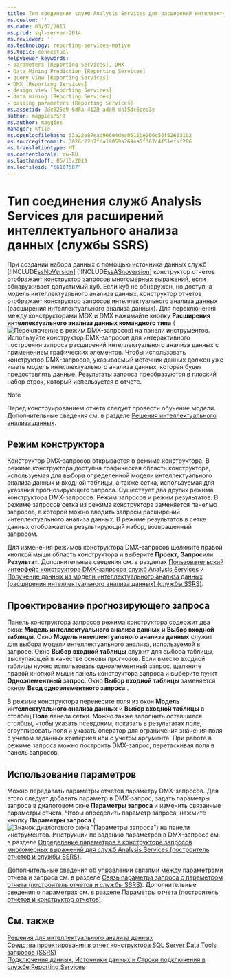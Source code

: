 ```yaml
---
title: Тип соединения служб Analysis Services для расширений интеллектуального анализа данных (службы SSRS) | Документы Майкрософт
ms.custom: ''
ms.date: 03/07/2017
ms.prod: sql-server-2014
ms.reviewer: ''
ms.technology: reporting-services-native
ms.topic: conceptual
helpviewer_keywords:
- parameters [Reporting Services], DMX
- Data Mining Prediction [Reporting Services]
- query view [Reporting Services]
- DMX [Reporting Services]
- design view [Reporting Services]
- data mining [Reporting Services]
- passing parameters [Reporting Services]
ms.assetid: 2de825e9-6d8a-4128-add0-da15dc6cea3e
author: maggiesMSFT
ms.author: maggies
manager: kfile
ms.openlocfilehash: 53a22e87ead90694dea0511be206c50f52663102
ms.sourcegitcommit: 3026c22b7fba19059a769ea5f367c4f51efaf286
ms.translationtype: MT
ms.contentlocale: ru-RU
ms.lasthandoff: 06/15/2019
ms.locfileid: "66107507"
---
```

# <a name="analysis-services-connection-type-for-dmx-ssrs"></a>Тип соединения служб Analysis Services для расширений интеллектуального анализа данных (службы SSRS)
  При создании набора данных с помощью источника данных служб [!INCLUDE[ssNoVersion](../../includes/ssnoversion-md.md)] [!INCLUDE[ssASnoversion](../../includes/ssasnoversion-md.md)] конструктор отчетов отображает конструктор запросов многомерных выражений, если обнаруживает допустимый куб. Если куб не обнаружен, но доступна модель интеллектуального анализа данных, конструктор отчетов отображает конструктор запросов интеллектуального анализа данных (расширения интеллектуального анализа данных). Для переключения между конструкторами MDX и DMX нажимайте кнопку **Расширения интеллектуального анализа данных командного типа** (![Переключение в режим DMX-запросов](../media/rsqdicon-commandtypedmx.gif "Переключение в режим DMX-запросов")) на панели инструментов. Используйте конструктор DMX-запросов для интерактивного построения запроса расширений интеллектуального анализа данных с применением графических элементов. Чтобы использовать конструктор DMX-запросов, указываемый источник данных должен уже иметь модель интеллектуального анализа данных, которая будет предоставлять данные. Результаты запроса преобразуются в плоский набор строк, который используется в отчете.  
  
> [!NOTE]  
>  Перед конструированием отчета следует провести обучение модели. Дополнительные сведения см. в разделе [Решения интеллектуального анализа данных](../../analysis-services/data-mining/data-mining-solutions.md).  
  
## <a name="design-mode"></a>Режим конструктора  
 Конструктор DMX-запросов открывается в режиме конструктора. В режиме конструктора доступна графическая область конструктора, используемая для выбора определенной модели интеллектуального анализа данных и входной таблицы, а также сетка, используемая для указания прогнозирующего запроса. Существует два других режима конструктора DMX-запросов. Режим запросов и режим результатов. В режиме запросов сетка из режима конструктора заменяется панелью запросов, в которой можно вводить запросы расширений интеллектуального анализа данных. В режиме результатов в сетке данных отображается результирующий набор, возвращенный запросом.  
  
 Для изменения режимов конструктора DMX-запросов щелкните правой кнопкой мыши область конструктора и выберите **Проект**, **Запрос**или **Результат**. Дополнительные сведения см. в разделах [Пользовательский интерфейс конструктора DMX-запросов служб Analysis Services](analysis-services-dmx-query-designer-user-interface.md) и [Получение данных из модели интеллектуального анализа данных (расширения интеллектуального анализа данных) (службы SSRS)](retrieve-data-from-a-data-mining-model-dmx-ssrs.md).  
  
## <a name="designing-a-prediction-query"></a>Проектирование прогнозирующего запроса  
 Панель конструктора запросов режима конструктора содержит два окна: **Модель интеллектуального анализа данных** и **Выбор входной таблицы**. Окно **Модель интеллектуального анализа данных** служит для выбора модели интеллектуального анализа, используемой в запросе. Окно **Выбор входной таблицы** служит для выбора таблицы, выступающей в качестве основы прогнозов. Если вместо входной таблицы нужно использовать одноэлементный запрос, щелкните правой кнопкой мыши панель конструктора запроса и выберите пункт **Одноэлементный запрос**. Окно **Выбор входной таблицы** заменяется окном **Ввод одноэлементного запроса** .  
  
 В режиме конструктора перенесите поля из окон **Модель интеллектуального анализа данных** и **Выбор входной таблицы** в столбец **Поле** панели сетки. Можно также заполнить оставшиеся столбцы, чтобы указать псевдоним, показать в результатах поле, сгруппировать поля и указать оператор для ограничения значения поля с учетом заданных критериев или с учетом аргумента. При работе в режиме запроса можно построить DMX-запрос, перетаскивая поля в панель запросов.  
  
## <a name="using-parameters"></a>Использование параметров  
 Можно передавать параметры отчетов параметру DMX-запросов. Для этого следует добавить параметр в DMX-запрос, задать параметры запроса в диалоговом окне **Параметры запроса** и изменить связанные параметры отчета. Чтобы определить параметр запроса, нажмите кнопку **Параметры запроса** (![Значок диалогового окна "Параметры запроса"](../../analysis-services/media/iconqueryparameter.gif "Значок диалогового окно \"Параметры запроса\"")) на панели инструментов. Инструкции по заданию параметров в DMX-запросе см. в разделе [Определение параметров в конструкторе запросов многомерных выражений для служб Analysis Services (построитель отчетов и службы SSRS)](define-parameters-in-the-mdx-query-designer-for-analysis-services.md).  
  
 Дополнительные сведения об управлении связями между параметрами отчета и запроса см. в разделе [Связь параметра запроса с параметром отчета (построитель отчетов и службы SSRS)](associate-a-query-parameter-with-a-report-parameter-report-builder-and-ssrs.md). Дополнительные сведения о параметрах см. в разделе [Параметры отчета (построитель отчетов и конструктор отчетов)](../report-design/report-parameters-report-builder-and-report-designer.md).  
  
## <a name="see-also"></a>См. также  
 [Решения для интеллектуального анализа данных](../../analysis-services/data-mining/data-mining-solutions.md)   
 [Средства проектирования в отчет конструктора SQL Server Data Tools запросов &#40;SSRS&#41;](query-design-tools-ssrs.md)   
 [Подключения данных, Источники данных и Строки подключения в службе Reporting Services](../data-connections-data-sources-and-connection-strings-in-reporting-services.md)  
  
  
